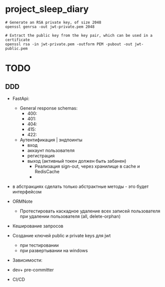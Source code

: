 # project_sleep_diary

```shell
# Generate an RSA private key, of size 2048
openssl genrsa -out jwt-private.pem 2048
```

```shell
# Extract the public key from the key pair, which can be used in a certificate
openssl rsa -in jwt-private.pem -outform PEM -pubout -out jwt-public.pem
```


# TODO
## DDD
- FastApi:
    - General response schemas:
      - 400: 
      - 401:
      - 404:
      - 415:
      - 422:
    - Аутентификация | эндпоинты
      - вход
      - аккаунт пользователя
      - регистрация
      - выход (активный токен должен быть забанен)
        - Реализация sign-out, через хранилище в cache и RedisCache
        - 
- в абстракциях сделать только абстрактные методы - это будет интерфейсом
- ORMNote
  - Протестировать каскадное удаление всех записей пользователя при удалении 
    пользователя (all, delete-orphan)
- Кеширование запросов
- Создание ключей public и private keys для jwt 
  - при тестировании
  - при развертывании на windows

- Зависимости:
- dev+ pre-committer
- CI/CD
